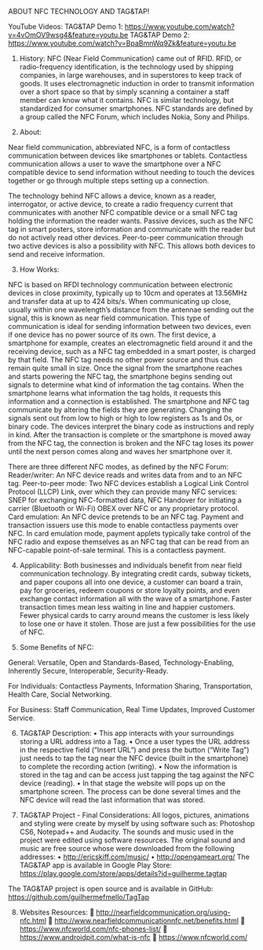 ABOUT NFC TECHNOLOGY AND TAG&TAP!

YouTube Videos: 
TAG&TAP Demo 1: https://www.youtube.com/watch?v=4vOmOV9wsg4&feature=youtu.be
TAG&TAP Demo 2: https://www.youtube.com/watch?v=BpaBmnWq9Zk&feature=youtu.be

1.	History:
NFC (Near Field Communication) came out of RFID. RFID, or radio-frequency identification, is the technology used by shipping companies, in large warehouses, and in superstores to keep track of goods. It uses electromagnetic induction in order to transmit information over a short space so that by simply scanning a container a staff member can know what it contains. NFC is similar technology, but standardized for consumer smartphones. NFC standards are defined by a group called the NFC Forum, which includes Nokia, Sony and Philips.

2.	About:

Near field communication, abbreviated NFC, is a form of contactless communication between devices like smartphones or tablets. Contactless communication allows a user to wave the smartphone over a NFC compatible device to send information without needing to touch the devices together or go through multiple steps setting up a connection.

The technology behind NFC allows a device, known as a reader, interrogator, or active device, to create a radio frequency current that communicates with another NFC compatible device or a small NFC tag holding the information the reader wants. Passive devices, such as the NFC tag in smart posters, store information and communicate with the reader but do not actively read other devices. Peer-to-peer communication through two active devices is also a possibility with NFC. This allows both devices to send and receive information.

3.	How Works:

NFC is based on RFDI technology communication between electronic devices in close proximity, typically up to 10cm and operates at 13.56MHz and transfer data at up to 424 bits/s.
When communicating up close, usually within one wavelength’s distance from the antennae sending out the signal, this is known as near field communication. This type of communication is ideal for sending information between two devices, even if one device has no power source of its own. The first device, a smartphone for example, creates an electromagnetic field around it and the receiving device, such as a NFC tag embedded in a smart poster, is charged by that field. The NFC tag needs no other power source and thus can remain quite small in size.
Once the signal from the smartphone reaches and starts powering the NFC tag, the smartphone begins sending out signals to determine what kind of information the tag contains. When the smartphone learns what information the tag holds, it requests this information and a connection is established. 
The smartphone and NFC tag communicate by altering the fields they are generating. Changing the signals sent out from low to high or high to low registers as 1s and 0s, or binary code. The devices interpret the binary code as instructions and reply in kind.
After the transaction is complete or the smartphone is moved away from the NFC tag, the connection is broken and the NFC tag loses its power until the next person comes along and waves her smartphone over it.

There are three different NFC modes, as defined by the NFC Forum:
Reader/writer: An NFC device reads and writes data from and to an NFC tag.
Peer-to-peer mode: Two NFC devices establish a Logical Link Control Protocol (LLCP) Link, over which they can provide many NFC services: SNEP for exchanging NFC-formatted data, NFC Handover for initiating a carrier (Bluetooth or Wi-Fi) OBEX over NFC or any proprietary protocol.
Card emulation: An NFC device pretends to be an NFC tag. Payment and transaction issuers use this mode to enable contactless payments over NFC. In card emulation mode, payment applets typically take control of the NFC radio and expose themselves as an NFC tag that can be read from an NFC-capable point-of-sale terminal. This is a contactless payment.

4.	Applicability:
Both businesses and individuals benefit from near field communication technology. By integrating credit cards, subway tickets, and paper coupons all into one device, a customer can board a train, pay for groceries, redeem coupons or store loyalty points, and even exchange contact information all with the wave of a smartphone. Faster transaction times mean less waiting in line and happier customers. Fewer physical cards to carry around means the customer is less likely to lose one or have it stolen. Those are just a few possibilities for the use of NFC.

5.	Some Benefits of NFC:

General: Versatile, Open and Standards-Based, Technology-Enabling, Inherently Secure, Interoperable, Security-Ready.

For Individuals: Contactless Payments, Information Sharing, Transportation, Health Care, Social Networking.

For Business: Staff Communication, Real Time Updates, Improved Customer Service.

6.	TAG&TAP Description:
•	This app interacts with your surroundings storing a URL address into a Tag. 
•	Once a user types the URL address in the respective field (“Insert URL”) and press the button (“Write Tag”) just needs to tap the tag near the NFC device (built in the smartphone) to complete the recording action (writing). 
•	Now the information is stored in the tag and can be access just tapping the tag against the NFC device (reading). 
•	In that stage the website will pops up on the smartphone screen. The process can be done several times and the NFC device will read the last information that was stored. 

7.	TAG&TAP Project - Final Considerations:
All logos, pictures, animations and styling were create by myself by using software such as: Photoshop CS6, Notepad++ and Audacity.
The sounds and music used in the project were edited using software resources. The original sound and music are free source whose were downloaded from the following addresses:
•	http://ericskiff.com/music/
•	http://opengameart.org/
The TAG&TAP app is available in Google Play Store:
https://play.google.com/store/apps/details?id=guilherme.tagtap

The TAG&TAP project is open source and is available in GitHub: 
https://github.com/guilhermefmello/TagTap
  
8.	Websites Resources:
	http://nearfieldcommunication.org/using-nfc.html
	http://www.nearfieldcommunicationnfc.net/benefits.html
	https://www.nfcworld.com/nfc-phones-list/
	https://www.androidpit.com/what-is-nfc
	https://www.nfcworld.com/
